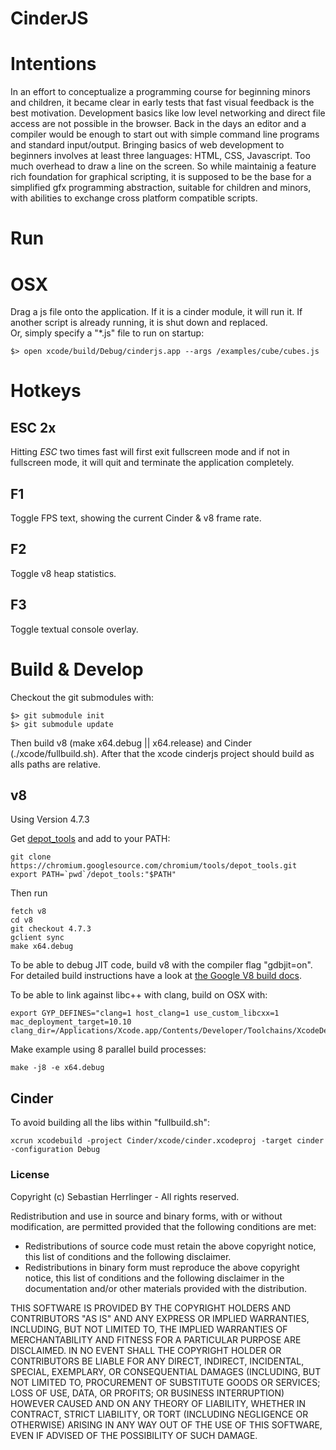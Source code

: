# CinderJS

# Intentions
In an effort to conceptualize a programming course for beginning minors and children,
it became clear in early tests that fast visual feedback is the best motivation.
Development basics like low level networking and direct file access are not possible in the browser. 
Back in the days an editor and a compiler would be enough
to start out with simple command line programs and standard input/output.
Bringing basics of web development to beginners involves at least three languages: HTML, CSS, Javascript.
Too much overhead to draw a line on the screen.
So while maintainig a feature rich foundation for graphical scripting, 
it is supposed to be the base for a simplified gfx programming abstraction, suitable for children and minors,
with abilities to exchange cross platform compatible scripts.

# Run
# OSX
Drag a js file onto the application. If it is a cinder module, it will run it. If another script is already running,
it is shut down and replaced.  
Or, simply specify a "*.js" file to run on startup:  
```
$> open xcode/build/Debug/cinderjs.app --args /examples/cube/cubes.js
```

# Hotkeys
## ESC 2x
Hitting _ESC_ two times fast will first exit fullscreen mode and if not in fullscreen mode,
it will quit and terminate the application completely.

## F1
Toggle FPS text, showing the current Cinder & v8 frame rate.

## F2
Toggle v8 heap statistics.

## F3
Toggle textual console overlay.

# Build & Develop
Checkout the git submodules with:
```
$> git submodule init
$> git submodule update
```
Then build v8 (make x64.debug || x64.release) and Cinder (./xcode/fullbuild.sh). 
After that the xcode cinderjs project should build as alls paths are relative. 

## v8
Using Version 4.7.3

Get [depot_tools](http://www.chromium.org/developers/how-tos/install-depot-tools) and add to your PATH:
```
git clone https://chromium.googlesource.com/chromium/tools/depot_tools.git
export PATH=`pwd`/depot_tools:"$PATH"
```
Then run
```
fetch v8
cd v8
git checkout 4.7.3
gclient sync
make x64.debug
```


To be able to debug JIT code, build v8 with the compiler flag "gdbjit=on".
For detailed build instructions have a look at [the Google V8 build docs](https://developers.google.com/v8/build).

To be able to link against libc++ with clang, build on OSX with:  
```
export GYP_DEFINES="clang=1 host_clang=1 use_custom_libcxx=1 mac_deployment_target=10.10 clang_dir=/Applications/Xcode.app/Contents/Developer/Toolchains/XcodeDefault.xctoolchain/usr"
```

Make example using 8 parallel build processes:
```
make -j8 -e x64.debug
```

## Cinder
To avoid building all the libs within "fullbuild.sh":
```
xcrun xcodebuild -project Cinder/xcode/cinder.xcodeproj -target cinder -configuration Debug
```

### License

Copyright (c) Sebastian Herrlinger - All rights reserved.

Redistribution and use in source and binary forms, with or without modification, are permitted provided that
the following conditions are met:

* Redistributions of source code must retain the above copyright notice, this list of conditions and
the following disclaimer.
* Redistributions in binary form must reproduce the above copyright notice, this list of conditions and
the following disclaimer in the documentation and/or other materials provided with the distribution.

THIS SOFTWARE IS PROVIDED BY THE COPYRIGHT HOLDERS AND CONTRIBUTORS "AS IS" AND ANY EXPRESS OR IMPLIED
WARRANTIES, INCLUDING, BUT NOT LIMITED TO, THE IMPLIED WARRANTIES OF MERCHANTABILITY AND FITNESS FOR A
PARTICULAR PURPOSE ARE DISCLAIMED. IN NO EVENT SHALL THE COPYRIGHT HOLDER OR CONTRIBUTORS BE LIABLE FOR
ANY DIRECT, INDIRECT, INCIDENTAL, SPECIAL, EXEMPLARY, OR CONSEQUENTIAL DAMAGES (INCLUDING, BUT NOT LIMITED
TO, PROCUREMENT OF SUBSTITUTE GOODS OR SERVICES; LOSS OF USE, DATA, OR PROFITS; OR BUSINESS INTERRUPTION)
HOWEVER CAUSED AND ON ANY THEORY OF LIABILITY, WHETHER IN CONTRACT, STRICT LIABILITY, OR TORT (INCLUDING
NEGLIGENCE OR OTHERWISE) ARISING IN ANY WAY OUT OF THE USE OF THIS SOFTWARE, EVEN IF ADVISED OF THE
POSSIBILITY OF SUCH DAMAGE.